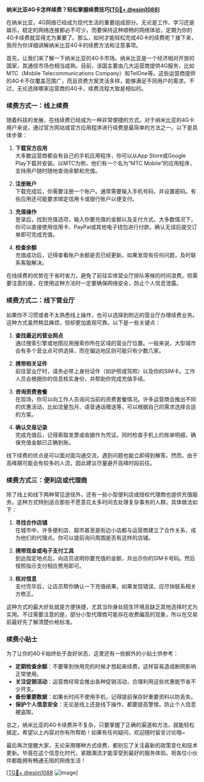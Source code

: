 **纳米比亚4G卡怎样续费？轻松掌握续费技巧[[TG💪+ @esim1088](https://t.me/s/esim1088)]**

在纳米比亚，4G网络已经成为现代生活的重要组成部分。无论是工作、学习还是娱乐，稳定的网络连接都必不可少。而要保持这种顺畅的网络体验，定期为你的4G卡续费就显得尤为重要了。那么，如何才能轻松完成4G卡的续费呢？接下来，我将为你详细讲解纳米比亚4G卡的续费方法和注意事项。

首先，让我们来了解一下纳米比亚的4G卡市场。纳米比亚是一个经济相对开放的国家，其通信市场也相当成熟。目前，该国主要由几大运营商提供4G服务，比如MTC（Mobile Telecommunications Company）和TelOne等。这些运营商提供的4G卡不仅覆盖范围广，而且资费方案灵活多样，能够满足不同用户的需求。不过，无论选择哪家运营商的4G卡，续费流程大致是相似的。

### **续费方式一：线上续费**
随着科技的发展，在线续费已经成为一种非常便捷的方式。对于纳米比亚的4G卡用户来说，通过官方网站或官方应用程序进行续费是最简单的方法之一。以下是具体步骤：

1. **下载官方应用**  
   大多数运营商都会有自己的手机应用程序，你可以从App Store或Google Play下载并安装。以MTC为例，他们有一个名为“MTC Mobile”的应用程序，支持用户随时随地查询余额和充值。

2. **注册账户**  
   下载完成后，你需要注册一个账户。通常需要输入手机号码，并设置密码。有些应用还可能要求绑定信用卡或银行账户以便支付。

3. **充值操作**  
   登录后，找到充值选项，输入你要充值的金额以及支付方式。大多数情况下，你可以直接使用信用卡、PayPal或其他电子钱包进行付款。确认无误后提交订单即可完成充值。

4. **检查余额**  
   充值成功后，记得查看账户余额是否已经更新。如果发现有任何问题，及时联系客服解决。

在线续费的优势在于省时省力，避免了前往实体营业厅排队等候的时间浪费。但需要注意的是，在使用这种方法时一定要确保网络安全，防止个人信息泄露。

### **续费方式二：线下营业厅**
如果你不习惯或者不太熟悉线上操作，也可以选择到附近的营业厅办理续费业务。这种方式虽然稍显麻烦，但却更加直观可靠。以下是一些关键点：

1. **查找最近的营业网点**  
   通过搜索引擎或地图应用搜索你所在区域的营业厅位置。一般来说，大型城市会有多个营业点可供选择，而在偏远地区则可能只有少数几家。

2. **携带相关证件**  
   前往营业厅时，请务必带上身份证件（如护照或驾照）以及你的SIM卡。工作人员会根据你的信息核实身份，并帮助你完成充值手续。

3. **咨询资费套餐**  
   在现场，你可以向工作人员询问当前的资费套餐情况。许多运营商会推出不同的优惠活动，比如流量包月、语音通话赠送等，可以根据自己的需求选择合适的方案。

4. **确认交易记录**  
   完成充值后，记得索取发票或收据作为凭证。同时检查手机上的账单明细，确保充值金额已正确到账。

线下续费的优点是可以面对面沟通交流，遇到问题也能立即得到解答。然而，由于高峰期可能会有较多的人流，因此建议尽量避开高峰时段前往。

### **续费方式三：便利店或代理商**
除了线上和线下两种常见途径外，还有一些小型便利店或授权代理商也提供充值服务。这种方式特别适合那些不愿意花太多时间去处理复杂事务的人群。具体做法如下：

1. **寻找合作店铺**  
   在城市中，许多便利店、超市甚至是街边小店都与运营商建立了合作关系，成为他们的代理点。你可以提前询问周围是否有这样的店铺。

2. **携带现金或电子支付工具**  
   到达指定地点后，向店员说明你要充值的金额，并出示你的SIM卡号码。然后按照指示支付相应费用即可。

3. **核对信息**  
   支付完毕后，让店员帮你确认一下充值结果。如果发现错误，应尽快联系相关方修正。

这种方式的最大好处就是方便快捷，尤其当你身处陌生环境且缺乏其他选择时尤为实用。不过需要注意的是，部分小型代理商可能存在收费偏高的现象，所以在交易前最好先了解清楚价格标准。

### **续费小贴士**
为了让你的4G卡始终处于良好状态，这里还有一些额外的小贴士供参考：

- **定期检查余额**：不要等到快用完的时候才想起来续费，这样容易造成断网影响正常使用。
- **关注促销活动**：运营商经常会推出各种促销活动，合理利用这些优惠能节省不少开支。
- **备份重要数据**：如果长时间不使用手机，记得提前保存好重要资料以防丢失。
- **保护个人信息安全**：无论是线上还是线下操作，都要提高警惕，防止个人信息被盗取。

总之，纳米比亚的4G卡续费并不复杂，只要掌握了正确的渠道和方法，就能轻松搞定。希望以上内容对你有所帮助！如果有任何疑问，欢迎随时留言讨论哦~

最后再次提醒大家，无论采用哪种方式续费，都别忘了关注最新的政策变化和技术更新。毕竟在这个信息化时代，紧跟潮流才能享受到最好的服务体验。祝各位小伙伴都能拥有畅通无阻的网络生活！

[[TG💪+ @esim1088](https://t.me/s/esim1088) ![Image](https://i.postimg.cc/4NQfJmqS/Snipaste-2025-05-13-00-14-12.png)]